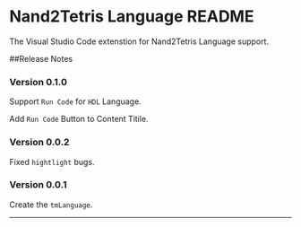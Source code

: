 # Nand2Tetris Language README

The Visual Studio Code extenstion for Nand2Tetris Language support.

##Release Notes

### Version 0.1.0

Support `Run Code` for `HDL` Language.

Add `Run Code` Button to Content Titile.

### Version 0.0.2

Fixed `hightlight` bugs.

### Version 0.0.1

Create the `tmLanguage`.

-----------------------------------------------------------------------------------------------------------